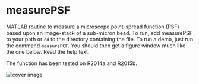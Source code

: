 # measurePSF

MATLAB routine to measure a microscope point-spread function (PSF) based upon an image-stack of a sub-micron bead. 
To run, add measurePSF to your path or ```cd``` to the directory containing the file. To run a demo, just run the command ```measurePCF```. You should then get a figure window much like the one below. Read the help text. 

The function has been tested on R2014a and R2015b.


![cover image](https://raw.githubusercontent.com/raacampbell/measurePSF/gh-pages/measurePSF.png "Main Window")
